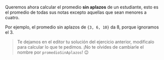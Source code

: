 Queremos ahora calcular el promedio **sin aplazos** de un estudiante, esto es el promedio de todas sus notas excepto aquellas que sean menores a cuatro. 

Por ejemplo, el promedio sin aplazos de `{3, 6, 10}` da 8, porque ignoramos el 3.

> Te dejamos en el editor tu solución del ejercicio anterior, modificalo para calcular lo que te pedimos. ¡No te olvides de cambiarle el nombre por `promedioSinAplazos`! :wink: 